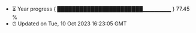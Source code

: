 - ⏳ Year progress { ███████████████████████▁▁▁▁▁▁▁ } 77.45 %
- ⏰ Updated on Tue, 10 Oct 2023 16:23:05 GMT


